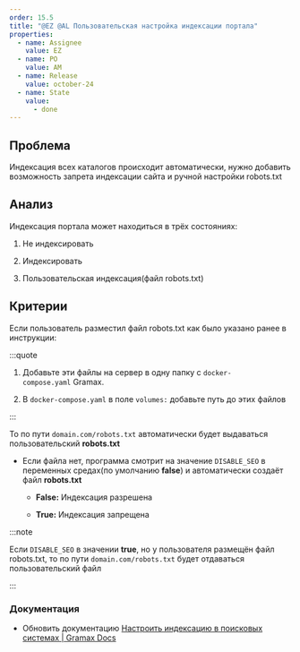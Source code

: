 ```yaml
---
order: 15.5
title: "@EZ @AL Пользовательская настройка индексации портала"
properties:
  - name: Assignee
    value: EZ
  - name: PO
    value: AM
  - name: Release
    value: october-24
  - name: State
    value:
      - done
---
```


## Проблема

Индексация всех каталогов происходит автоматически, нужно добавить возможность запрета индексации сайта и ручной настройки robots.txt

## Анализ

Индексация портала может находиться в трёх состояниях:

1. Не индексировать

2. Индексировать

3. Пользовательская индексация(файл robots.txt)

## Критерии

Если пользователь разместил файл robots.txt как было указано ранее в инструкции:

:::quote 

1. Добавьте эти файлы на сервер в одну папку с `docker-compose.yaml` Gramax.

2. В `docker-compose.yaml` в поле `volumes:` добавьте путь до этих файлов

:::

То по пути `domain.com/robots.txt` автоматически будет выдаваться пользовательский **robots.txt**

-  Если файла нет, программа смотрит на значение `DISABLE_SEO` в переменных средах(по умолчанию **false**) и автоматически создаёт файл **robots.txt**

   -  **False:** Индексация разрешена

   -  **True:** Индексация запрещена

:::note 

Если `DISABLE_SEO` в значении **true**, но у пользователя размещён файл robots.txt, то по пути `domain.com/robots.txt` будет отдаваться пользовательский файл

:::

### Документация

-  Обновить документацию [Настроить индексацию в поисковых системах | Gramax Docs](https://gram.ax/resources/docs/doc-portal/search-indexing)
